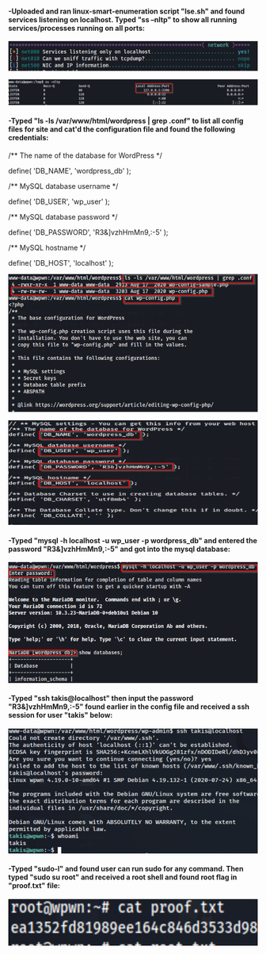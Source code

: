 #### -Uploaded and ran linux-smart-enumeration script "lse.sh" and found services  listening on localhost. Typed "ss –nltp" to show all running services/processes running on all ports:

![](../Pasted%20Images/Pasted%20image%2020220505205536.png)

![](../Pasted%20Images/Pasted%20image%2020220505205618.png)

#### -Typed "ls -ls /var/www/html/wordpress | grep .conf" to list all config files for site and cat'd the configuration file and found the following credentials: 

/** The name of the database for WordPress */ 

define( 'DB_NAME', 'wordpress_db' ); 

 

/** MySQL database username */ 

define( 'DB_USER', 'wp_user' ); 

  

/** MySQL database password */ 

define( 'DB_PASSWORD', 'R3&]vzhHmMn9,:-5' ); 

  

/** MySQL hostname */ 

define( 'DB_HOST', 'localhost' ); 

![](../Pasted%20Images/Pasted%20image%2020220505205728.png)

![](../Pasted%20Images/Pasted%20image%2020220505205820.png)

#### -Typed "mysql -h localhost -u wp_user -p wordpress_db" and entered the password "R3&]vzhHmMn9,:-5" and got into the mysql database: 

![](../Pasted%20Images/Pasted%20image%2020220505205906.png)

#### -Typed "ssh takis@localhost" then input the password "R3&]vzhHmMn9,:-5" found earlier in the config file and received a ssh session for user "takis" below: 

![](../Pasted%20Images/Pasted%20image%2020220505210058.png)

#### -Typed "sudo-l" and found user can run sudo for any command. Then typed "sudo su root" and received a root shell and found root flag in "proof.txt" file: 

![](../Pasted%20Images/Pasted%20image%2020220505210137.png)